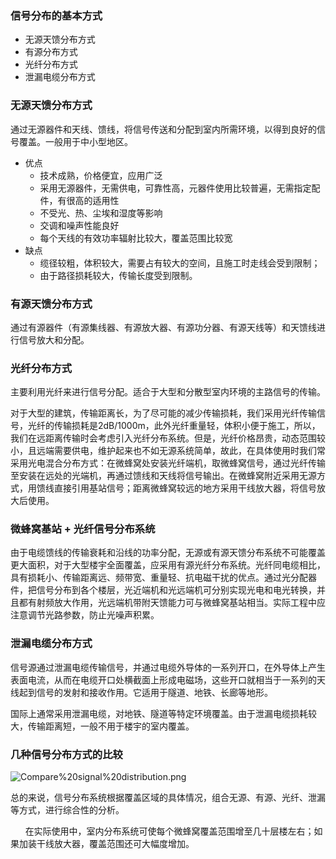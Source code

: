 ### 信号分布的基本方式

* 无源天馈分布方式
* 有源分布方式
* 光纤分布方式
* 泄漏电缆分布方式

###  无源天馈分布方式

通过无源器件和天线、馈线，将信号传送和分配到室内所需环境，以得到良好的信号覆盖。一般用于中小型地区。

* 优点
  * 技术成熟，价格便宜，应用广泛
  * 采用无源器件，无需供电，可靠性高，元器件使用比较普遍，无需指定配件，有很高的适用性
  * 不受光、热、尘埃和湿度等影响
  * 交调和噪声性能良好
  * 每个天线的有效功率辐射比较大，覆盖范围比较宽
* 缺点
  * 缆径较粗，体积较大，需要占有较大的空间，且施工时走线会受到限制；
  * 由于路径损耗较大，传输长度受到限制。

### 有源天馈分布方式

通过有源器件（有源集线器、有源放大器、有源功分器、有源天线等）和天馈线进行信号放大和分配。

### 光纤分布方式

主要利用光纤来进行信号分配。适合于大型和分散型室内环境的主路信号的传输。

对于大型的建筑，传输距离长，为了尽可能的减少传输损耗，我们采用光纤传输信号，光纤的传输损耗是2dB/1000m，此外光纤重量轻，体积小便于施工，所以，我们在远距离传输时会考虑引入光纤分布系统。但是，光纤价格昂贵，动态范围较小，且远端需要供电，维护起来也不如无源系统简单，故此，在具体使用时我们常采用光电混合分布方式：在微蜂窝处安装光纤端机，取微蜂窝信号，通过光纤传输至安装在远处的光端机，再通过馈线和天线将信号输出。在微蜂窝附近采用无源方式，用馈线直接引用基站信号；距离微蜂窝较远的地方采用干线放大器，将信号放大后使用。 

### 微蜂窝基站 + 光纤信号分布系统

由于电缆馈线的传输衰耗和沿线的功率分配，无源或有源天馈分布系统不可能覆盖更大面积，对于大型楼宇全面覆盖，应采用有源光纤分布系统。光纤同电缆相比，具有损耗小、传输距离远、频带宽、重量轻、抗电磁干扰的优点。通过光分配器件，把信号分布到各个楼层，光近端机和光远端机可分别实现光电和电光转换，并且都有射频放大作用，光远端机带附天馈能力可与微蜂窝基站相当。实际工程中应注意调节光路参数，防止光噪声积累。 

### 泄漏电缆分布方式

信号源通过泄漏电缆传输信号，并通过电缆外导体的一系列开口，在外导体上产生表面电流，从而在电缆开口处横截面上形成电磁场，这些开口就相当于一系列的天线起到信号的发射和接收作用。它适用于隧道、地铁、长廊等地形。


国际上通常采用泄漏电缆，对地铁、隧道等特定环境覆盖。由于泄漏电缆损耗较大，传输距离短，一般不用于楼宇的室内覆盖。

### 几种信号分布方式的比较

![Compare%20signal%20distribution.png](http://speed-up.cdn.ttxxly.top/Compare%20signal%20distribution.png)

总的来说，信号分布系统根据覆盖区域的具体情况，组合无源、有源、光纤、泄漏等方式，进行综合性的分析。

      在实际使用中，室内分布系统可使每个微蜂窝覆盖范围增至几十层楼左右；如果加装干线放大器，覆盖范围还可大幅度增加。

